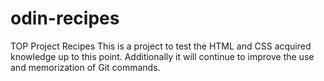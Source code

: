 # odin-recipes
TOP Project Recipes
This is a project to test the HTML and CSS acquired knowledge up to this point. Additionally it will continue to improve the use and memorization of Git commands.